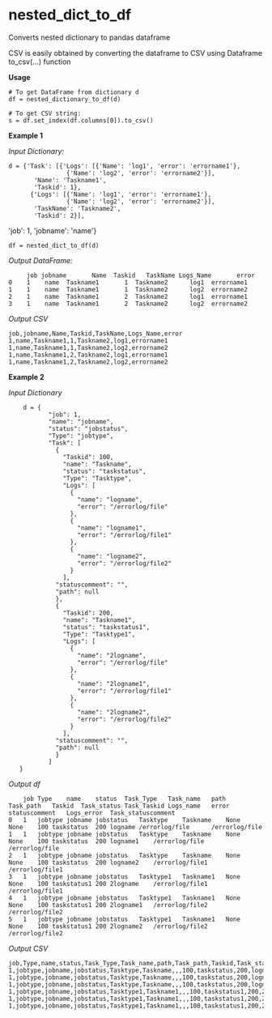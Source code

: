 # nested_dict_to_df
Converts nested dictionary to pandas dataframe

CSV is easily obtained by converting the dataframe to CSV using Dataframe to_csv(...) function

**Usage**

    # To get DataFrame from dictionary d
    df = nested_dictionary_to_df(d)

    # To get CSV string:
    s = df.set_index(df.columns[0]).to_csv()

**Example 1**

*Input Dictionary:*

    d = {'Task': [{'Logs': [{'Name': 'log1', 'error': 'errorname1'},
                    {'Name': 'log2', 'error': 'errorname2'}],
           'Name': 'Taskname1',
           'Taskid': 1},
          {'Logs': [{'Name': 'log1', 'error': 'errorname1'},
                    {'Name': 'log2', 'error': 'errorname2'}],
           'TaskName': 'Taskname2',
           'Taskid': 2}],
 'job': 1,
 'jobname': 'name'}
 
    df = nested_dict_to_df(d)
    
 *Output DataFrame:*
 
         job jobname       Name  Taskid   TaskName Logs_Name       error
    0    1    name  Taskname1       1  Taskname2      log1  errorname1
    1    1    name  Taskname1       1  Taskname2      log2  errorname2
    2    1    name  Taskname1       2  Taskname2      log1  errorname1
    3    1    name  Taskname1       2  Taskname2      log2  errorname2

*Output CSV*

    job,jobname,Name,Taskid,TaskName,Logs_Name,error
    1,name,Taskname1,1,Taskname2,log1,errorname1
    1,name,Taskname1,1,Taskname2,log2,errorname2
    1,name,Taskname1,2,Taskname2,log1,errorname1
    1,name,Taskname1,2,Taskname2,log2,errorname2
    
 **Example 2**
 
 *Input Dictionary*
 
 ```
     d = {
            "job": 1,
            "name": "jobname",
            "status": "jobstatus",
            "Type": "jobtype",
            "Task": [
              {
                "Taskid": 100,
                "name": "Taskname",
                "status": "taskstatus",
                "Type": "Tasktype",
                "Logs": [
                  {
                    "name": "logname",
                    "error": "/errorlog/file"
                  },
                  {
                    "name": "logname1",
                    "error": "/errorlog/file1"
                  },
                  {
                    "name": "logname2",
                    "error": "/errorlog/file2"
                  }
                ],
              "statuscomment": "",
              "path": null
              },
              {
                "Taskid": 200,
                "name": "Taskname1",
                "status": "taskstatus1",
                "Type": "Tasktype1",
                "Logs": [
                  {
                    "name": "2logname",
                    "error": "/errorlog/file"
                  },
                  {
                    "name": "2logname1",
                    "error": "/errorlog/file1"
                  },
                  {
                    "name": "2logname2",
                    "error": "/errorlog/file2"
                  }
                ],
              "statuscomment": "",
              "path": null                
              }              
            ]
    }
 ```
 
*Output df*

```
	job	Type	name	status	Task_Type	Task_name	path	Task_path	Taskid	Task_status	Task_Taskid	Logs_name	error	statuscomment	Logs_error	Task_statuscomment
0	1	jobtype	jobname	jobstatus	Tasktype	Taskname	None	None	100	taskstatus	200	logname	/errorlog/file		/errorlog/file	
1	1	jobtype	jobname	jobstatus	Tasktype	Taskname	None	None	100	taskstatus	200	logname1	/errorlog/file		/errorlog/file	
2	1	jobtype	jobname	jobstatus	Tasktype	Taskname	None	None	100	taskstatus	200	logname2	/errorlog/file1		/errorlog/file1	
3	1	jobtype	jobname	jobstatus	Tasktype1	Taskname1	None	None	100	taskstatus1	200	2logname	/errorlog/file1		/errorlog/file1	
4	1	jobtype	jobname	jobstatus	Tasktype1	Taskname1	None	None	100	taskstatus1	200	2logname1	/errorlog/file2		/errorlog/file2	
5	1	jobtype	jobname	jobstatus	Tasktype1	Taskname1	None	None	100	taskstatus1	200	2logname2	/errorlog/file2		/errorlog/file2	
 ```
*Output CSV*

```
job,Type,name,status,Task_Type,Task_name,path,Task_path,Taskid,Task_status,Task_Taskid,Logs_name,error,statuscomment,Logs_error,Task_statuscomment
1,jobtype,jobname,jobstatus,Tasktype,Taskname,,,100,taskstatus,200,logname,/errorlog/file,,/errorlog/file,
1,jobtype,jobname,jobstatus,Tasktype,Taskname,,,100,taskstatus,200,logname1,/errorlog/file,,/errorlog/file,
1,jobtype,jobname,jobstatus,Tasktype,Taskname,,,100,taskstatus,200,logname2,/errorlog/file1,,/errorlog/file1,
1,jobtype,jobname,jobstatus,Tasktype1,Taskname1,,,100,taskstatus1,200,2logname,/errorlog/file1,,/errorlog/file1,
1,jobtype,jobname,jobstatus,Tasktype1,Taskname1,,,100,taskstatus1,200,2logname1,/errorlog/file2,,/errorlog/file2,
1,jobtype,jobname,jobstatus,Tasktype1,Taskname1,,,100,taskstatus1,200,2logname2,/errorlog/file2,,/errorlog/file2,
```

